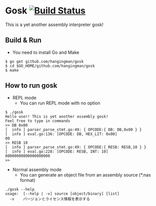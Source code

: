 # Gosk [![Build Status](https://travis-ci.org/hangingman/gosk.svg?branch=master)](https://travis-ci.org/hangingman/gosk)

This is a yet another assembly interpreter gosk!

## Build & Run

* You need to install Go and Make

```
$ go get github.com/hangingman/gosk
$ cd $GO_HOME/github.com/hangingman/gosk
$ make
```

## How to run gosk

* REPL mode
  * You can run REPL mode with no option

```
$ ./gosk
Hello user! This is yet another assembly gosk!
Feel free to type in commands
>> DB 0x00
[  info ] parser_parse_stmt.go:49: { OPCODE:{ DB: DB,0x00 } }
[  info ] eval.go:136: [OPCODE: DB, HEX_LIT: 0x00]
00
>> RESB 10
[  info ] parser_parse_stmt.go:49: { OPCODE:{ RESB: RESB,10 } }
[  info ] eval.go:228: [OPCODE: RESB, INT: 10]
00000000000000000000
>>
```

* Normal assembly mode
  * You can generate an object file from an assembly source (*.nas format)

```
./gosk --help
usage:  [--help | -v] source [object/binary] [list]
  -v	バージョンとライセンス情報を表示する
```
